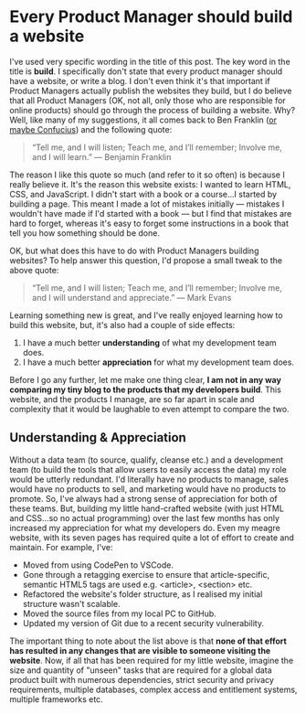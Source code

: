 # Every Product Manager should build a website

I've used very specific wording in the title of this post. The key word in the title is **build**. I specifically don't state that every product manager should have a website, or write a blog. I don't even think it's that important if Product Managers actually publish the websites they build, but I do believe that all Product Managers (OK, not all, only those who are responsible for online products) should go through the process of building a website. Why? Well, like many of my suggestions, it all comes back to Ben Franklin ([or maybe Confucius](https://quoteinvestigator.com/2019/02/27/tell/)) and the following quote:

> “Tell me, and I will listen; Teach me, and I’ll remember; Involve me, and I will learn.”
> — Benjamin Franklin

The reason I like this quote so much (and refer to it so often) is because I really believe it. It's the reason this website exists: I wanted to learn HTML, CSS, and JavaScript. I didn't start with a book or a course...I started by building a page. This meant I made a lot of mistakes initially — mistakes I wouldn't have made if I'd started with a book — but I find that mistakes are hard to forget, whereas it's easy to forget some instructions in a book that tell you how something should be done.

OK, but what does this have to do with Product Managers building websites? To help answer this question, I'd propose a small tweak to the above quote:

> “Tell me, and I will listen; Teach me, and I’ll remember; Involve me, and I will understand and appreciate.”
> — Mark Evans

Learning something new is great, and I've really enjoyed learning how to build this website, but, it's also had a couple of side effects:

1. I have a much better **understanding** of what my development team does.
2. I have a much better **appreciation** for what my development team does.

Before I go any further, let me make one thing clear, **I am not in any way comparing my tiny blog to the products that my developers build**. This website, and the products I manage, are so far apart in scale and complexity that it would be laughable to even attempt to compare the two.

## Understanding & Appreciation

Without a data team (to source, qualify, cleanse etc.) and a development team (to build the tools that allow users to easily access the data) my role would be utterly redundant. I'd literally have no products to manage, sales would have no products to sell, and marketing would have no products to promote. So, I've always had a strong sense of appreciation for both of these teams. But, building my little hand-crafted website (with just HTML and CSS...so no actual programming) over the last few months has only increased my appreciation for what my developers do. Even my meagre website, with its seven pages has required quite a lot of effort to create and maintain. For example, I've:

- Moved from using CodePen to VSCode.
- Gone through a retagging exercise to ensure that article-specific, semantic HTML5 tags are used e.g. &lt;article&gt;, &lt;section&gt; etc.
- Refactored the website's folder structure, as I realised my initial structure wasn't scalable.
- Moved the source files from my local PC to GitHub.
- Updated my version of Git due to a recent security vulnerability.

The important thing to note about the list above is that **none of that effort has resulted in any changes that are visible to someone visiting the website**. Now, if all that has been required for my little website, imagine the size and quantity of "unseen" tasks that are required for a global data product built with numerous dependencies, strict security and privacy requirements, multiple databases, complex access and entitlement systems, multiple frameworks etc.
